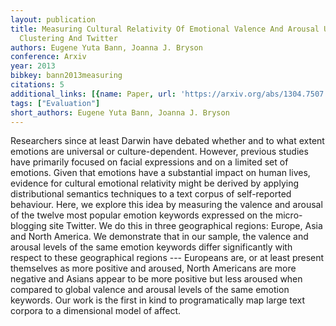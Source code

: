 ```yaml
---
layout: publication
title: Measuring Cultural Relativity Of Emotional Valence And Arousal Using Semantic
  Clustering And Twitter
authors: Eugene Yuta Bann, Joanna J. Bryson
conference: Arxiv
year: 2013
bibkey: bann2013measuring
citations: 5
additional_links: [{name: Paper, url: 'https://arxiv.org/abs/1304.7507'}]
tags: ["Evaluation"]
short_authors: Eugene Yuta Bann, Joanna J. Bryson
---
```

Researchers since at least Darwin have debated whether and to what extent
emotions are universal or culture-dependent. However, previous studies have
primarily focused on facial expressions and on a limited set of emotions. Given
that emotions have a substantial impact on human lives, evidence for cultural
emotional relativity might be derived by applying distributional semantics
techniques to a text corpus of self-reported behaviour. Here, we explore this
idea by measuring the valence and arousal of the twelve most popular emotion
keywords expressed on the micro-blogging site Twitter. We do this in three
geographical regions: Europe, Asia and North America. We demonstrate that in
our sample, the valence and arousal levels of the same emotion keywords differ
significantly with respect to these geographical regions --- Europeans are, or
at least present themselves as more positive and aroused, North Americans are
more negative and Asians appear to be more positive but less aroused when
compared to global valence and arousal levels of the same emotion keywords. Our
work is the first in kind to programatically map large text corpora to a
dimensional model of affect.